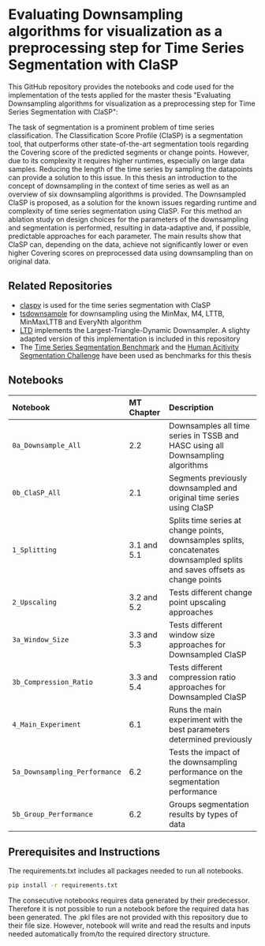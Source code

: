 

# Evaluating Downsampling algorithms for visualization as a preprocessing step for Time Series Segmentation with ClaSP

This GitHub repository provides the notebooks and code used for the implementation of the tests applied for the master thesis "Evaluating Downsampling algorithms for visualization as a preprocessing step for Time Series Segmentation with ClaSP":

The task of segmentation is a prominent problem of time series classification. The Classification Score Profile (ClaSP) is a segmentation tool, that outperforms other state-of-the-art segmentation tools regarding the Covering score of the predicted segments or change points. However, due to its complexity it requires higher runtimes, especially on large data samples. Reducing the length of the time series by sampling the datapoints can provide a solution to this issue. In this thesis an introduction to the concept of downsampling in the context of time series as well as an overview of six downsampling algorithms is provided. The Downsampled ClaSP is proposed, as a solution for the known issues regarding runtime and complexity of time series segmentation using ClaSP. For this method an ablation study on design choices for the parameters of the downsampling and segmentation is performed, resulting in data-adaptive and, if possible, predictable approaches for each parameter. The main results show that ClaSP can, depending on the data, achieve not significantly lower or even higher Covering scores on preprocessed data using downsampling than on original data.

## Related Repositories

* [claspy](https://github.com/ermshaua/claspy) is used for the time series segmentation with ClaSP
* [tsdownsample](https://github.com/predict-idlab/tsdownsample) for downsampling using the MinMax, M4, LTTB, MinMaxLTTB and EveryNth algorithm
* [LTD](https://github.com/FarisYang/LTTB-LTD-py/tree/main) implements the Largest-Triangle-Dynamic Downsampler. A slighty adapted version of this implementation is included in this repository
* The [Time Series Segmentation Benchmark](https://github.com/ermshaua/time-series-segmentation-benchmark) and the [Human Acitivity Segmentation Challenge](https://github.com/patrickzib/human_activity_segmentation_challenge) have been used as benchmarks for this thesis

## Notebooks

| Notebook | MT Chapter   | Description |
| :--- | :--- | :--- |
| `0a_Downsample_All` | 2.2 | Downsamples all time series in TSSB and HASC using all Downsampling algorithms |
| `0b_ClaSP_All`| 2.1 | Segments previously downsampled and original time series using ClaSP |
| `1_Splitting` | 3.1 and 5.1 | Splits time series at change points, downsamples splits, concatenates downsampled splits and saves offsets as change points |
| `2_Upscaling` | 3.2 and 5.2 | Tests different change point upscaling approaches |
| `3a_Window_Size` | 3.3 and 5.3 | Tests different window size approaches for Downsampled ClaSP |
| `3b_Compression_Ratio` | 3.3 and 5.4 | Tests different compression ratio approaches for Downsampled ClaSP |
| `4_Main_Experiment` | 6.1 | Runs the main experiment with the best parameters determined previously |
| `5a_Downsampling_Performance` | 6.2 | Tests the impact of the downsampling performance on the segmentation performance |
| `5b_Group_Performance` | 6.2 | Groups segmentation results by types of data |

## Prerequisites and Instructions

The requirements.txt includes all packages needed to run all notebooks. 
```bash
pip install -r requirements.txt
```

The consecutive notebooks requires data generated by their predecessor. Therefore it is not possible to run a notebook before the required data has been generated. The .pkl files are not provided with this repository due to their file size. However, notebook will write and read the results and inputs needed automatically from/to the required directory structure. 



